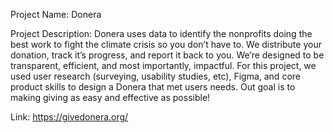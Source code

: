 Project Name: Donera

Project Description: Donera uses data to identify the nonprofits doing the best work to fight the climate crisis so you don’t have to. We distribute your donation, track it’s progress, and report it back to you. We’re designed to be transparent, efficient, and most importantly, impactful. For this project, we used user research (surveying, usability studies, etc), Figma, and core product skills to design a Donera that met users needs. Out goal is to making giving as easy and effective as possible!

Link: https://givedonera.org/
